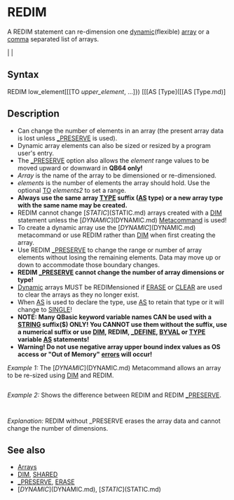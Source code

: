 # REDIM

A REDIM statement can re-dimension one [dynamic](dynamic.md)(flexible) [array](array.md) or a [comma](comma.md) separated list of arrays.

  

|  |

## Syntax

REDIM low_element[[[TO *upper_element*, ...]}) [[[AS [Type]([[AS [Type.md)]
  

## Description

* Can change the number of elements in an array (the present array data is lost unless [_PRESERVE](_PRESERVE.md) is used).
* Dynamic array elements can also be sized or resized by a program user's entry.
* The [_PRESERVE](_PRESERVE.md) option also allows the *element* range values to be moved upward or downward in **QB64 only!**
* *Array* is the name of the array to be dimensioned or re-dimensioned.
* *elements* is the number of elements the array should hold. Use the optional [TO](TO.md) *elements2* to set a range.
* **Always use the same array [TYPE](TYPE.md) suffix ([AS](AS.md) type) or a new array type with the same name may be created.**
* REDIM cannot change [$STATIC]($STATIC.md) arrays created with a [DIM](DIM.md) statement unless the [$DYNAMIC]($DYNAMIC.md) [Metacommand](Metacommand.md) is used!
* To create a dynamic array use the [$DYNAMIC]($DYNAMIC.md) metacommand or use REDIM rather than [DIM](DIM.md) when first creating the array.
* Use REDIM [_PRESERVE](_PRESERVE.md) to change the range or number of array elements without losing the remaining elements. Data may move up or down to accommodate those boundary changes.
* **REDIM [_PRESERVE](_PRESERVE.md) cannot change the number of array dimensions or type!**
* [Dynamic](Dynamic.md) arrays MUST be REDIMensioned if [ERASE](ERASE.md) or [CLEAR](CLEAR.md) are used to clear the arrays as they no longer exist.
* When [AS](AS.md) is used to declare the type, use [AS](AS.md) to retain that type or it will change to [SINGLE](SINGLE.md)!
* **NOTE: Many QBasic keyword variable names CAN be used with a [STRING](STRING.md) suffix($) ONLY! You CANNOT use them without the suffix, use a numerical suffix or use [DIM](DIM.md), REDIM, [_DEFINE](_DEFINE.md), [BYVAL](BYVAL.md) or [TYPE](TYPE.md) variable [AS](AS.md) statements!**
* **Warning! Do not use negative array upper bound index values as OS access or "Out of Memory" [errors](errors.md) will occur!**

  

*Example 1:* The [$DYNAMIC]($DYNAMIC.md) Metacommand allows an array to be re-sized using [DIM](DIM.md) and REDIM.

``` '[$DYNAMIC]($DYNAMIC.md)  [INPUT](INPUT.md) "Enter array size: ", size [DIM](DIM.md) Array(size)  REDIM Array(2 * size)  [PRINT](PRINT.md) [UBOUND](UBOUND.md)(Array)  
```

  

*Example 2:* Shows the difference between REDIM and REDIM [_PRESERVE](_PRESERVE.md).

``` REDIM array(20) array(10) = 24  [PRINT](PRINT.md) array(10)  REDIM [_PRESERVE](_PRESERVE.md) array(30) [PRINT](PRINT.md) array(10)  REDIM array(15) [PRINT](PRINT.md) array(10)  
```

```  24  24  0  
```

*Explanation:* REDIM without _PRESERVE erases the array data and cannot change the number of dimensions.
  

## See also

* [Arrays](Arrays.md)
* [DIM](DIM.md), [SHARED](SHARED.md)
* [_PRESERVE](_PRESERVE.md), [ERASE](ERASE.md)
* [$DYNAMIC]($DYNAMIC.md), [$STATIC]($STATIC.md)

  
